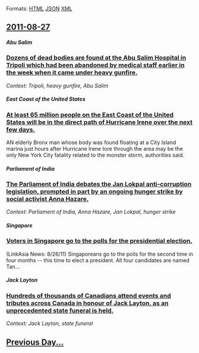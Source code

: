 
Formats: [HTML](2011/08/27/index.html)  [JSON](2011/08/27/index.json)  [XML](2011/08/27/index.xml)  

## [2011-08-27](/news/2011/08/27/index.md)

##### Abu Salim
### [Dozens of dead bodies are found at the Abu Salim Hospital in Tripoli which had been abandoned by medical staff earlier in the week when it came under heavy gunfire. ](/news/2011/08/27/dozens-of-dead-bodies-are-found-at-the-abu-salim-hospital-in-tripoli-which-had-been-abandoned-by-medical-staff-earlier-in-the-week-when-it-c.md)
_Context: Tripoli, heavy gunfire, Abu Salim_

##### East Coast of the United States
### [At least 65 million people on the East Coast of the United States will be in the direct path of Hurricane Irene over the next few days. ](/news/2011/08/27/at-least-65-million-people-on-the-east-coast-of-the-united-states-will-be-in-the-direct-path-of-hurricane-irene-over-the-next-few-days.md)
AN elderly Bronx man whose body was found floating at a City Island marina just hours after Hurricane Irene tore through the area may be the only New York City fatality related to the monster storm, authorities said.

##### Parliament of India
### [The Parliament of India debates the Jan Lokpal anti-corruption legislation, prompted in part by an ongoing hunger strike by social activist Anna Hazare. ](/news/2011/08/27/the-parliament-of-india-debates-the-jan-lokpal-anti-corruption-legislation-prompted-in-part-by-an-ongoing-hunger-strike-by-social-activist.md)
_Context: Parliament of India, Anna Hazare, Jan Lokpal, hunger strike_

##### Singapore
### [Voters in Singapore go to the polls for the presidential election. ](/news/2011/08/27/voters-in-singapore-go-to-the-polls-for-the-presidential-election.md)
(LinkAsia News: 8/26/11) Singaporeans go to the polls for the second time in four months -- this time to elect a president. All four candidates are named Tan...

##### Jack Layton
### [Hundreds of thousands of Canadians attend events and tributes across Canada in honour of Jack Layton, as an unprecedented state funeral is held. ](/news/2011/08/27/hundreds-of-thousands-of-canadians-attend-events-and-tributes-across-canada-in-honour-of-jack-layton-as-an-unprecedented-state-funeral-is-h.md)
_Context: Jack Layton, state funeral_

## [Previous Day...](/news/2011/08/26/index.md)

